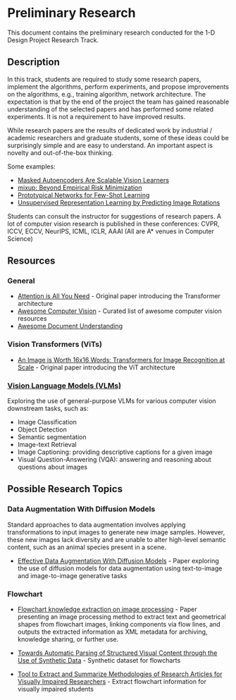 # Preliminary Research
This document contains the preliminary research conducted for the 1-D Design Project Research Track.

## Description
In this track, students are required to study some research papers, implement the algorithms, perform experiments, and propose improvements on the algorithms, e.g., training algorithm, network architecture. The expectation is that by the end of the project the team has gained reasonable understanding of the selected papers and has performed some related experiments. It is not a requirement to have improved results. 

While research papers are the results of dedicated work by industrial / academic researchers and graduate students, some of these ideas could be surprisingly simple and are easy to understand. An  important aspect is novelty and out-of-the-box thinking. 

Some examples:
- [Masked Autoencoders Are Scalable Vision Learners](https://openaccess.thecvf.com/content/CVPR2022/papers/He_Masked_Autoencoders_Are_Scalable_Vision_Learners_CVPR_2022_paper.pdf)
- [mixup: Beyond Empirical Risk Minimization](https://openreview.net/forum?id=r1Ddp1-Rb)
- [Prototypical Networks for Few-Shot Learning](https://papers.nips.cc/paper_files/paper/2017/hash/cb8da6767461f2812ae4290eac7cbc42-Abstract.html)
- [Unsupervised Representation Learning by Predicting Image Rotations](https://openreview.net/forum?id=S1v4N2l0-)

Students can consult the instructor for suggestions of research papers. A lot of computer vision research is published in these conferences: CVPR, ICCV, ECCV, NeurIPS, ICML, ICLR, AAAI (All are A* venues in Computer Science)

## Resources
### General
- [Attention is All You Need](https://arxiv.org/abs/1706.03762) - Original paper introducing the Transformer architecture
- [Awesome Computer Vision](https://github.com/jbhuang0604/awesome-computer-vision) - Curated list of awesome computer vision resources
- [Awesome Document Understanding](https://github.com/harrytea/Awesome-Document-Understanding?tab=readme-ov-file)

### Vision Transformers (ViTs)
- [An Image is Worth 16x16 Words: Transformers for Image Recognition at Scale](https://arxiv.org/abs/2010.11929) - Original paper introducing the ViT architecture

### [Vision Language Models (VLMs)](https://huggingface.co/learn/computer-vision-course/en/unit4/multimodal-models/vlm-intro)
Exploring the use of general-purpose VLMs for various computer vision downstream tasks, such as:
- Image Classification
- Object Detection
- Semantic segmentation
- Image-text Retrieval
- Image Captioning: providing descriptive captions for a given image
- Visual Question-Answering (VQA): answering and reasoning about questions about images



## Possible Research Topics

### Data Augmentation With Diffusion Models
Standard approaches to data augmentation involves applying transformations to input images to generate new image samples. However, these new images lack diversity and are unable to alter high-level semantic content, such as an animal species present in a scene. 

- [Effective Data Augmentation With Diffusion Models](https://openreview.net/forum?id=ZWzUA9zeAg) - Paper exploring the use of diffusion models for data augmentation using text-to-image and image-to-image generative tasks

### Flowchart


- [Flowchart knowledge extraction on image processing](https://ieeexplore.ieee.org/abstract/document/4634384/citations?tabFilter=papers#citations) - Paper presenting an image processing method to extract text and geometrical shapes from flowchart images, linking components via flow lines, and outputs the extracted information as XML metadata for archiving, knowledge sharing, or further use.

- [Towards Automatic Parsing of Structured Visual Content through the Use of Synthetic Data](https://ieeexplore.ieee.org/abstract/document/9956453?casa_token=ObhFf9NRYHcAAAAA:2iMJTWYncFKzyPTEKLa3sCQZYi1C-nRf_cziG-yrMoTeZyKmdau26dAmrgPiPamp6RmSwYju00yFgw) - Synthetic dataset for flowcharts 

- [Tool to Extract and Summarize Methodologies of Research Articles for Visually Impaired Researchers](https://ieeexplore.ieee.org/abstract/document/9103342?casa_token=MRMZtOX6oEYAAAAA:VudG8GZ5Fk8YXmLoCVrq_qMuBjC-TNoGnNe_R1TiqGV2i_JTz1_C96bGf9WD0jsHqgjaOWKgBiGY) - Extract flowchart information for visually impaired students
